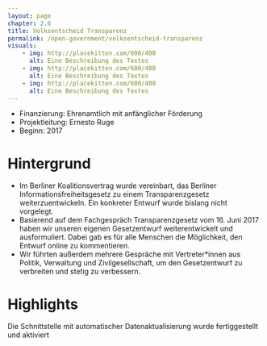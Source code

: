 ```yaml
---
layout: page
chapter: 2.6
title: Volksentscheid Transparenz
permalink: /open-government/volksentscheid-transparenz
visuals:
    - img: http://placekitten.com/600/400
      alt: Eine Beschreibung des Textes
    - img: http://placekitten.com/600/400
      alt: Eine Beschreibung des Textes
    - img: http://placekitten.com/600/400
      alt: Eine Beschreibung des Textes
---
```


* Finanzierung: Ehrenamtlich mit anfänglicher Förderung
* Projektleitung: Ernesto Ruge 
* Beginn: 2017

# Hintergrund

* Im Berliner Koalitionsvertrag wurde vereinbart, das Berliner Informationsfreiheitsgesetz zu einem Transparenzgesetz weiterzuentwickeln. Ein konkreter Entwurf wurde bislang nicht vorgelegt.
* Basierend auf dem Fachgespräch Transparenzgesetz vom 16. Juni 2017 haben wir unseren eigenen Gesetzentwurf weiterentwickelt und ausformuliert. Dabei gab es für alle Menschen die Möglichkeit, den Entwurf online zu kommentieren.
* Wir führten außerdem mehrere Gespräche mit Vertreter*innen aus Politik, Verwaltung und Zivilgesellschaft, um den Gesetzentwurf zu verbreiten und stetig zu verbessern.


# Highlights

Die Schnittstelle mit automatischer Datenaktualisierung wurde fertiggestellt und aktiviert
